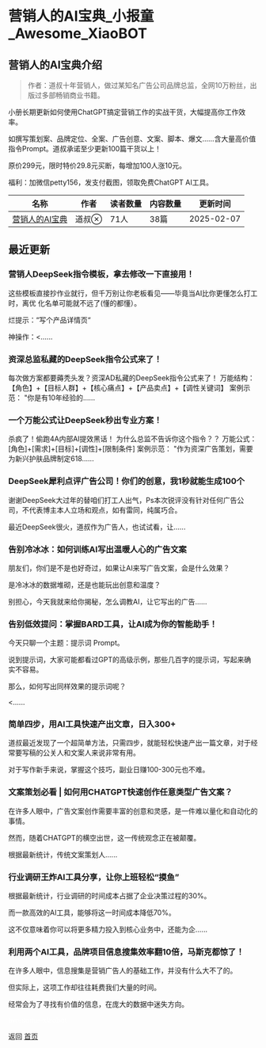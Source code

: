 # 营销人的AI宝典_小报童_Awesome_XiaoBOT

## 营销人的AI宝典介绍
> 作者：道叔十年营销人，做过某知名广告公司品牌总监，全网10万粉丝，出版过多部畅销商业书籍。    
    
小册长期更新如何使用ChatGPT搞定营销工作的实战干货，大幅提高你工作效率。    
    
如撰写策划案、品牌定位、全案、广告创意、文案、脚本、爆文……含大量高价值指令Prompt。道叔承诺至少更新100篇干货以上！    
    
原价299元，限时特价29.8元买断，每增加100人涨10元。    
    
福利：加微信petty156，发支付截图，领取免费ChatGPT AI工具。  
  


|名称|作者|读者数量|内容数量|更新时间|
|---|---|---|---|---|
|[营销人的AI宝典](https://xiaobot.net/p/marketing?refer=0b133df9-27dc-423b-8101-639049001c13)|道叔|71人|38篇|2025-02-07|

## 最近更新
### 营销人DeepSeek指令模板，拿去修改一下直接用！

这些模板直接抄作业就行，但千万别让你老板看见——毕竟当AI比你更懂怎么打工时，离优 化名单可能就不远了(懂的都懂）。

烂提示：“写个产品详情页“

神操作：<......

### 资深总监私藏的DeepSeek指令公式来了！

每次做方案都要薅秃头发？资深AD私藏的DeepSeek指令公式来了！ 万能结构： 【角色】+【目标人群】+【核心痛点】+【产品卖点】+【调性关键词】
案例示范： "你是有10年经验的......

### 一个万能公式让DeepSeek秒出专业方案！

杀疯了！偷跑4A内部AI提效黑话！ 为什么总监不告诉你这个指令？？ 万能公式： [角色]+[需求]+[目标]+[调性]+[限制条件] 案例示范：
"作为资深广告策划，需要为新兴护肤品牌制定618......

### DeepSeek犀利点评广告公司！你们的创意，我1秒就能生成100个

谢谢DeepSeek大过年的替咱们打工人出气，Ps本次锐评没有针对任何广告公司，不代表博主本人立场和观点，如有雷同，纯属巧合。

最近DeepSeek很火，道叔作为广告人，也试试看，让......

### 告别冷冰冰：如何训练AI写出温暖人心的广告文案

朋友们，你们是不是也好奇过，如果让AI来写广告文案，会是什么效果？

是冷冰冰的数据堆砌，还是也能玩出创意和温度？

别担心，今天我就来给你揭秘，怎么调教AI，让它写出的广告......

### 告别低效提问：掌握BARD工具，让AI成为你的智能助手！

今天只聊一个主题：提示词 Prompt。

说到提示词，大家可能都看过GPT的高级示例，那些几百字的提示词，写起来确实不容易。

那么，如何写出同样效果的提示词呢？

<......

### 简单四步，用AI工具快速产出文章，日入300+

道叔最近发现了一个超简单方法，只需四步，就能轻松快速产出一篇文章，对于经常要写稿的公关人和文案人来说非常有用。

对于写作新手来说，掌握这个技巧，副业日赚100-300元也不难。

### 文案策划必看 | 如何⽤CHATGPT快速创作任意类型广告文案？

在许多人眼中，广告文案创作需要丰富的创意和灵感，是一件难以量化和自动化的事情。

然而，随着CHATGPT的横空出世，这一传统观念正在被颠覆。

根据最新统计，传统文案策划人......

### 行业调研王炸AI工具分享，让你上班轻松“摸鱼”

根据最新统计，行业调研的时间成本占据了企业决策过程的30%。

而一款高效的AI工具，能够将这一时间成本降低70%。

这不仅意味着你可以将更多精力投入到核心业务中，还能为企......

### 利用两个AI工具，品牌项目信息搜集效率翻10倍，马斯克都惊了！

在许多人眼中，信息搜集是营销广告人的基础工作，并没有什么大不了的。

但实际上，这项工作却往往耗费我们大量的时间。

经常会为了寻找有价值的信息，在庞大的数据中迷失方向。


<a href="https://github.com/Reno9527/awesome-xiaobot" style="color: white; text-decoration: none;">awesome-xiaobot</a>

返回 [首页](../README.md)
